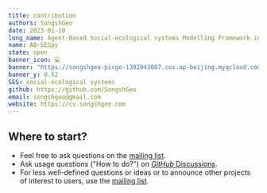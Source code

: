 ```yaml
---
title: contribution
authors: SongshGeo
date: 2023-01-10
long_name: Agent-Based Social-ecological systems Modelling Framework in Python
name: AB-SESpy
state: open
banner_icon: 💻
banner: "https://songshgeo-picgo-1302043007.cos.ap-beijing.myqcloud.com/uPic/abses_github_repo.svg"
banner_y: 0.52
SES: social-ecological systems
github: https://github.com/SongshGeo
email: songshgeo@gmail.com
website: https://cv.songshgeo.com
---
```


## Where to start?

- Feel free to ask questions on the [mailing list](https://groups.google.com/g/absespy).
- Ask usage questions ("How to do?") on [_GitHub_ Discussions](https://github.com/SongshGeo/ABSESpy/discussions).
- For less well-defined questions or ideas or to announce other projects of interest to users, use the [mailing list](https://groups.google.com/g/absespy).
